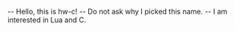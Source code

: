 -- Hello, this is hw-c!
-- Do not ask why I picked this name.
-- I am interested in Lua and C.

<!---
hw-c/hw-c is a ✨ special ✨ repository because its `README.md` (this file) appears on your GitHub profile.
You can click the Preview link to take a look at your changes.
--->
